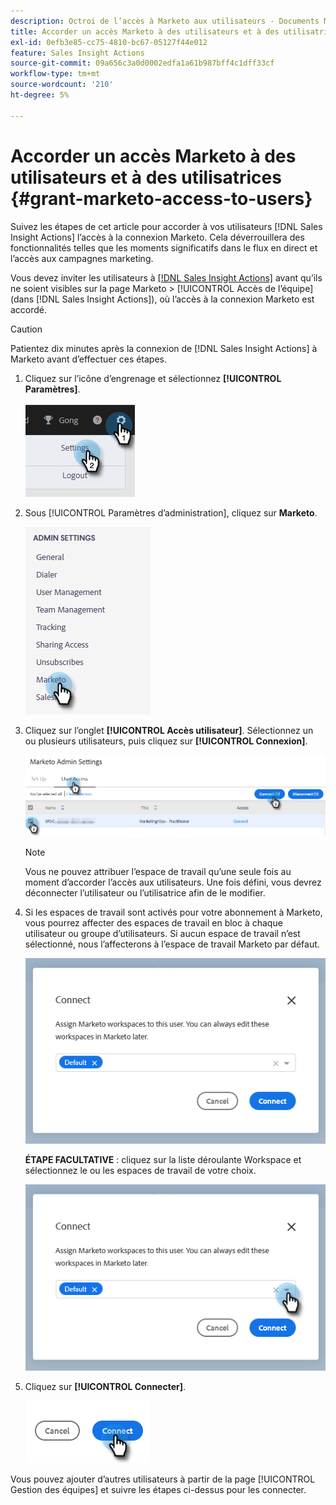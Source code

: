 ```yaml
---
description: Octroi de l’accès à Marketo aux utilisateurs - Documents Marketo - Documentation du produit
title: Accorder un accès Marketo à des utilisateurs et à des utilisatrices
exl-id: 0efb3e85-cc75-4810-bc67-05127f44e012
feature: Sales Insight Actions
source-git-commit: 09a656c3a0d0002edfa1a61b987bff4c1dff33cf
workflow-type: tm+mt
source-wordcount: '210'
ht-degree: 5%

---
```


# Accorder un accès Marketo à des utilisateurs et à des utilisatrices {#grant-marketo-access-to-users}

Suivez les étapes de cet article pour accorder à vos utilisateurs [!DNL Sales Insight Actions] l’accès à la connexion Marketo. Cela déverrouillera des fonctionnalités telles que les moments significatifs dans le flux en direct et l’accès aux campagnes marketing.

Vous devez inviter les utilisateurs à [[!DNL Sales Insight Actions]](/help/marketo/product-docs/marketo-sales-insight/actions/admin/invite-users-and-admins.md#invite-users) avant qu’ils ne soient visibles sur la page Marketo > [!UICONTROL Accès de l’équipe] (dans [!DNL Sales Insight Actions]), où l’accès à la connexion Marketo est accordé.

>[!CAUTION]
>
>Patientez dix minutes après la connexion de [!DNL Sales Insight Actions] à Marketo avant d’effectuer ces étapes.

1. Cliquez sur l’icône d’engrenage et sélectionnez **[!UICONTROL Paramètres]**.

   ![](assets/grant-marketo-access-to-users-1.png)

1. Sous [!UICONTROL Paramètres d’administration], cliquez sur **Marketo**.

   ![](assets/grant-marketo-access-to-users-2.png)

1. Cliquez sur l’onglet **[!UICONTROL Accès utilisateur]**. Sélectionnez un ou plusieurs utilisateurs, puis cliquez sur **[!UICONTROL Connexion]**.

   ![](assets/grant-marketo-access-to-users-3.png)

   >[!NOTE]
   >
   >Vous ne pouvez attribuer l’espace de travail qu’une seule fois au moment d’accorder l’accès aux utilisateurs. Une fois défini, vous devrez déconnecter l’utilisateur ou l’utilisatrice afin de le modifier.

1. Si les espaces de travail sont activés pour votre abonnement à Marketo, vous pourrez affecter des espaces de travail en bloc à chaque utilisateur ou groupe d’utilisateurs. Si aucun espace de travail n’est sélectionné, nous l’affecterons à l’espace de travail Marketo par défaut.

   ![](assets/grant-marketo-access-to-users-4.png)

   **ÉTAPE FACULTATIVE** : cliquez sur la liste déroulante Workspace et sélectionnez le ou les espaces de travail de votre choix.

   ![](assets/grant-marketo-access-to-users-5.png)

1. Cliquez sur **[!UICONTROL Connecter]**.

   ![](assets/grant-marketo-access-to-users-6.png)

Vous pouvez ajouter d’autres utilisateurs à partir de la page [!UICONTROL Gestion des équipes] et suivre les étapes ci-dessus pour les connecter.

